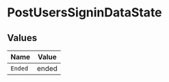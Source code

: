 # PostUsersSigninDataState


## Values

| Name    | Value   |
| ------- | ------- |
| `Ended` | ended   |